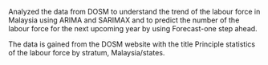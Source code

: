 Analyzed the data from DOSM to understand the trend of the labour force in Malaysia using ARIMA and SARIMAX and to predict the number of the labour force for the next upcoming year by using Forecast-one step ahead.  

The data is gained from the DOSM website with the title Principle statistics of the labour force by stratum, Malaysia/states.
